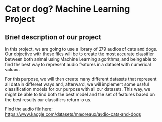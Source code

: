 # Cat or dog? Machine Learning Project

## Brief description of our project
In this project, we are going to use a library of 279 audios of cats and dogs. Our objective with these files will be to create the most accurate classifier between both animal using Machine Learning algorithms, and being able to find the best way to represent audio features in a dataset with numerical values.

For this purpose, we will then create many different datasets that represent all data in different ways and, afterward, we will implement some useful classification models for our purpose with all our datasets. This way, we might be able to find both the best model and the set of features based on the best results our classifiers return to us.

Find the audio file here: https://www.kaggle.com/datasets/mmoreaux/audio-cats-and-dogs
